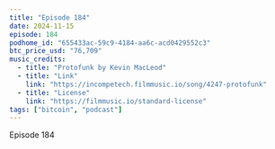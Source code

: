 ```yaml
---
title: "Episode 184"
date: 2024-11-15
episode: 184
podhome_id: "655433ac-59c9-4184-aa6c-acd0429552c3"
btc_price_usd: "76,709"
music_credits:
  - title: "Protofunk by Kevin MacLeod"
  - title: "Link"
    link: "https://incompetech.filmmusic.io/song/4247-protofunk"
  - title: "License"
    link: "https://filmmusic.io/standard-license"
tags: ["bitcoin", "podcast"]
---
```


Episode 184